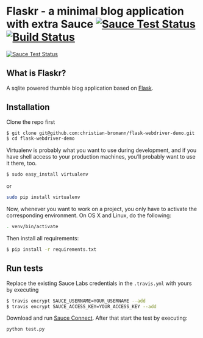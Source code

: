Flaskr - a minimal blog application with extra Sauce [![Sauce Test Status](https://saucelabs.com/buildstatus/flask-webdriver-demo)](https://saucelabs.com/u/flask-webdriver-demo) [![Build Status](https://travis-ci.org/christian-bromann/flask-webdriver-demo.svg?branch=master)](https://travis-ci.org/christian-bromann/flask-webdriver-demo)
====================================================

[![Sauce Test Status](https://saucelabs.com/browser-matrix/flask-webdriver-demo.svg)](https://saucelabs.com/u/flask-webdriver-demo)

## What is Flaskr?

A sqlite powered thumble blog application based on [Flask](http://flask.readthedocs.org/en/latest/).

## Installation

Clone the repo first

```sh
$ git clone git@github.com:christian-bromann/flask-webdriver-demo.git
$ cd flask-webdriver-demo
```

Virtualenv is probably what you want to use during development, and if
you have shell access to your production machines, you’ll probably want
to use it there, too.

```sh
$ sudo easy_install virtualenv
```

or

```sh
sudo pip install virtualenv
```

Now, whenever you want to work on a project, you only have to activate
the corresponding environment. On OS X and Linux, do the following:

```sh
. venv/bin/activate
```

Then install all requirements:

```sh
$ pip install -r requirements.txt
```

## Run tests

Replace the existing Sauce Labs credentials in the `.travis.yml` with
yours by executing

```sh
$ travis encrypt SAUCE_USERNAME=YOUR_USERNAME --add
$ travis encrypt SAUCE_ACCESS_KEY=YOUR_ACCESS_KEY --add
```

Download and run [Sauce Connect](https://docs.saucelabs.com/reference/sauce-connect/).
After that start the test by executing:

```sh
python test.py
```
